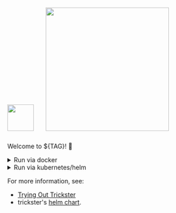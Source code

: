 # <img src="https://github.com/${REPO}/raw/${TAG}/docs/images/logos/trickster-logo.svg" width=60 />&nbsp;&nbsp;&nbsp;&nbsp;<img src="https://github.com/${REPO}/raw/${TAG}/docs/images/logos/trickster-text.svg" width=280 />

Welcome to ${TAG}! :tada:

<!-- In this release, we:
* Summary of high-level changes -->

<!-- Thanks to:
* @${GITHUB_USER} -->

<details>
<summary>Run via docker</summary>

```bash
# via ghcr.io
docker run --name trickster -d -v /path/to/trickster.yaml:/etc/trickster/trickster.yaml -p 0.0.0.0:8480:8480 ghcr.io/${REPO}:${TAG}

# via docker.io
docker run --name trickster -d -v /path/to/trickster.yaml:/etc/trickster/trickster.yaml -p 0.0.0.0:8480:8480 docker.io/${REPO}:${TAG}
```
</details>

<details>
<summary>Run via kubernetes/helm</summary>

```bash
helm install trickster oci://ghcr.io/trickstercache/charts/trickster --version ${TAG}
```
</details>

For more information, see:
* [Trying Out Trickster](https://github.com/${REPO}/tree/${TAG}#trying-out-trickster)
* trickster's [helm chart](https://github.com/trickstercache/helm-charts).
